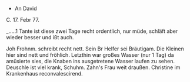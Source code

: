 + An David

 C. 17. Febr 77.

_.....1 Tante ist diese zwei Tage recht ordentlich, nur müde, schläft aber wieder besser und ißt auch.

Joh Frohnm. schreibt recht nett. Sein Br Helfer sei Bräutigam. 
Die Kleinen hier sind nett und fröhlich. Letzthin war großes Wasser (nur 1 Tag) da amüsierte sies, die Knaben ins ausgetretene Wasser laufen zu sehen. 
Deuschle ist viel krank, Schuhm. Zahn's Frau weit draußen. Christine im Krankenhaus reconvalescirend.
